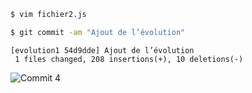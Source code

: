```sh
$ vim fichier2.js
```

```sh
$ git commit -am "Ajout de l’évolution"
``` 
<!-- .element: class="fragment" -->

```
[evolution1 54d9dde] Ajout de l’évolution
 1 files changed, 208 insertions(+), 10 deletions(-)
```
<!-- .element: class="fragment" -->

![Commit 4](./img/git_commit4.png) <!-- .element: class="fragment" -->